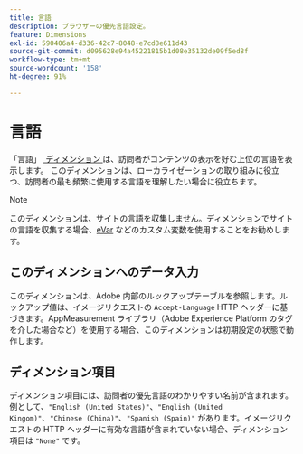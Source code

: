 ```yaml
---
title: 言語
description: ブラウザーの優先言語設定。
feature: Dimensions
exl-id: 590406a4-d336-42c7-8048-e7cd8e611d43
source-git-commit: d095628e94a45221815b1d08e35132de09f5ed8f
workflow-type: tm+mt
source-wordcount: '158'
ht-degree: 91%

---
```


# 言語

「言語」 [&#x200B; ディメンション &#x200B;](overview.md) は、訪問者がコンテンツの表示を好む上位の言語を表示します。 このディメンションは、ローカライゼーションの取り組みに役立つ、訪問者の最も頻繁に使用する言語を理解したい場合に役立ちます。

>[!NOTE]
>
>このディメンションは、サイトの言語を収集しません。ディメンションでサイトの言語を収集する場合、[eVar](evar.md) などのカスタム変数を使用することをお勧めします。

## このディメンションへのデータ入力

このディメンションは、Adobe 内部のルックアップテーブルを参照します。ルックアップ値は、イメージリクエストの `Accept-Language` HTTP ヘッダーに基づきます。AppMeasurement ライブラリ（Adobe Experience Platform のタグを介した場合など）を使用する場合、このディメンションは初期設定の状態で動作します。

## ディメンション項目

ディメンション項目には、訪問者の優先言語のわかりやすい名前が含まれます。例として、`"English (United States)"`、`"English (United Kingom)"`、`"Chinese (China)"`、`"Spanish (Spain)"` があります。イメージリクエストの HTTP ヘッダーに有効な言語が含まれていない場合、ディメンション項目は `"None"` です。
